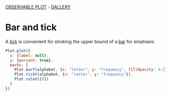 <div style="color: grey; font: 13px/25.5px var(--sans-serif); text-transform: uppercase;"><h1 style="display: none;">Plot: Bar and tick</h1><a href="/plot">Observable Plot</a> › <a href="/@observablehq/plot-gallery">Gallery</a></div>

# Bar and tick

A [tick](https://observablehq.com/plot/marks/tick) is convenient for stroking the upper bound of a [bar](https://observablehq.com/plot/marks/bar) for emphasis.

```js echo
Plot.plot({
  x: {label: null},
  y: {percent: true},
  marks: [
    Plot.barY(alphabet, {x: "letter", y: "frequency", fillOpacity: 0.2}),
    Plot.tickY(alphabet, {x: "letter", y: "frequency"}),
    Plot.ruleY([0])
  ]
})
```

